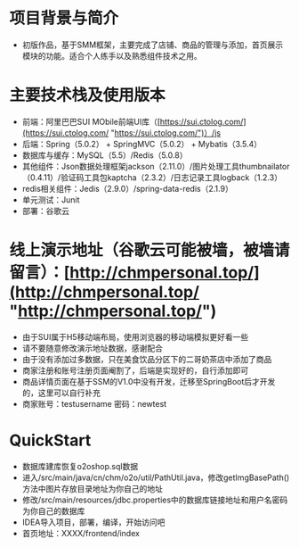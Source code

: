 # 项目背景与简介
- 初版作品，基于SMM框架，主要完成了店铺、商品的管理与添加，首页展示模块的功能。适合个人练手以及熟悉组件技术之用。

# 主要技术栈及使用版本
- 前端：阿里巴巴SUI MObile前端UI库（[https://sui.ctolog.com/](https://sui.ctolog.com/ "https://sui.ctolog.com/")）/js
- 后端：Spring（5.0.2） + SpringMVC（5.0.2） + Mybatis（3.5.4）
- 数据库与缓存：MySQL（5.5）/Redis（5.0.8）
- 其他组件：Json数据处理框架jackson（2.11.0）/图片处理工具thumbnailator（0.4.11）/验证码工具包kaptcha（2.3.2）/日志记录工具logback（1.2.3）
- redis相关组件：Jedis（2.9.0）/spring-data-redis（2.1.9）
- 单元测试：Junit
- 部署：谷歌云

# 线上演示地址（谷歌云可能被墙，被墙请留言）：[http://chmpersonal.top/](http://chmpersonal.top/ "http://chmpersonal.top/")
- 由于SUI属于H5移动端布局，使用浏览器的移动端模拟更好看一些
- 请不要随意修改演示地址数据，感谢配合
- 由于没有添加过多数据，只在美食饮品分区下的二哥奶茶店中添加了商品
- 商家注册和账号注册页面阉割了，后端是实现好的，自行添加即可
- 商品详情页面在基于SSM的V1.0中没有开发，迁移至SpringBoot后才开发的，这里可以自行补充
- 商家账号：testusername   密码：newtest


# QuickStart
- 数据库建库恢复o2oshop.sql数据
- 进入/src/main/java/cn/chm/o2o/util/PathUtil.java，修改getImgBasePath()方法中图片存放目录地址为你自己的地址
- 修改/src/main/resources/jdbc.properties中的数据库链接地址和用户名密码为你自己的数据库
- IDEA导入项目，部署，编译，开始访问吧
- 首页地址：XXXX/frontend/index
